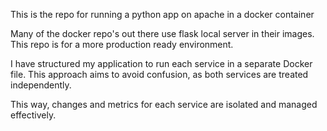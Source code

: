This is the repo for running a python app on apache in a docker container

Many of the docker repo's out there use flask local server in their images. This repo is for a more production ready environment.

I have structured my application to run each service in a separate Docker file. This approach aims to avoid confusion, as both services are treated independently.

This way, changes and metrics for each service are isolated and managed effectively.
